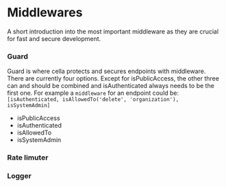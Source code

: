 # Middlewares
A short introduction into the most important middleware as they are crucial for fast and secure development.

### Guard
Guard is where cella protects and secures endpoints with middleware. There are currently four options. Except for isPublicAccess, the other three can and should be combined and isAuthenticated always needs to be the first one. For example a `middleware` for an endpoint could be: `[isAuthenticated, isAllowedTo('delete', 'organization'), isSystemAdmin]`

* isPublicAccess
* isAuthenticated
* isAllowedTo
* isSystemAdmin

### Rate limuter

### Logger


